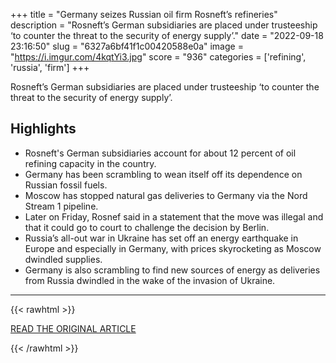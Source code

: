 +++
title = "Germany seizes Russian oil firm Rosneft’s refineries"
description = "Rosneft’s German subsidiaries are placed under trusteeship ‘to counter the threat to the security of energy supply’."
date = "2022-09-18 23:16:50"
slug = "6327a6bf41f1c00420588e0a"
image = "https://i.imgur.com/4kqtYi3.jpg"
score = "936"
categories = ['refining', 'russia', 'firm']
+++

Rosneft’s German subsidiaries are placed under trusteeship ‘to counter the threat to the security of energy supply’.

## Highlights

- Rosneft's German subsidiaries account for about 12 percent of oil refining capacity in the country.
- Germany has been scrambling to wean itself off its dependence on Russian fossil fuels.
- Moscow has stopped natural gas deliveries to Germany via the Nord Stream 1 pipeline.
- Later on Friday, Rosnef said in a statement that the move was illegal and that it could go to court to challenge the decision by Berlin.
- Russia’s all-out war in Ukraine has set off an energy earthquake in Europe and especially in Germany, with prices skyrocketing as Moscow dwindled supplies.
- Germany is also scrambling to find new sources of energy as deliveries from Russia dwindled in the wake of the invasion of Ukraine.

---

{{< rawhtml >}}
  <p class="article-category">
    <a target="_blank" href="https://www.aljazeera.com/news/2022/9/16/germany-seizes-russian-oil-firm-rosnefts-refineries">READ THE ORIGINAL ARTICLE</a>
  </p>
{{< /rawhtml >}}
